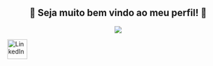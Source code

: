 <h2 align="center">
  💙 Seja muito bem vindo ao meu perfil! 💙
</h2>

<p align="center"> 
    <img src=[![Typing SVG](https://readme-typing-svg.herokuapp.com?color=%2336BCF7&lines=Estudante+de+Programa%C3%A7%C3%A3o;Front-end+Developer)](https://git.io/typing-svg)>
 </p>
 
<!-- Social icons section -->

<a href="https://www.linkedin.com/in/artur-rocha-webdev" alt="LinkedIn"><img width="45px" alt="LinkedIn" title="LinkedIn" src="https://user-images.githubusercontent.com/69727594/139465237-0a5c3189-ab93-4a12-a2d1-9dc958db0e6d.png"/></a>
  &#8287;&#8287;&#8287;&#8287;&#8287;
